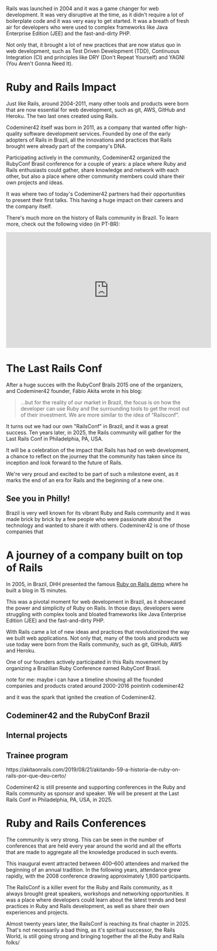 <!-- As in 2023, Codemienr42 will present in the Rails Conf 2025: The Last One! It's a good time to recap the history of -->
<!-- Codeminer42 around the Ruby and Rails community. -->

Rails was launched in 2004 and it was a game changer for web development. It was very disruptive at the time, as it
didn't require a lot of boilerplate code and it was very easy to get started. It was a breath of fresh air for
developers who were used to complex frameworks like Java Enterprise Edition (JEE) and the fast-and-dirty PHP.

Not only that, it brought a lot of new practices that are now status quo in web development, such as Test Driven
Development (TDD), Continuous Integration (CI) and principles like DRY (Don't Repeat Yourself) and YAGNI (You Aren't
Gonna Need It).

# Ruby and Rails Impact

Just like Rails, around 2004-2011, many other tools and products were born that are now essential for web development, such as git, AWS, GitHub and Heroku. The two last ones created using Rails.

Codeminer42 itself was born in 2011, as a company that wanted offer high-quality software development services. Founded by one of the early adopters of Rails in Brazil, all the innovations and practices that Rails brought were already part of the company's DNA.

Participating actively in the community, Codeminer42 organized the RubyConf Brasil conference for a couple of years: a place where Ruby and Rails enthusiasts could gather, share knowledge and network with each other, but also a place where other community members could share their own projects and ideas.

It was where two of today's Codeminer42 partners had their opportunities to present their first talks. This having a huge impact on their careers and the company itself.

There's much more on the history of Rails community in Brazil. To learn more, check out the following video (in PT-BR):

<iframe width="560" height="315" src="https://www.youtube.com/embed/oEorhw5r2Do?si=8oIO3htiFB4r2QDc" title="A História de Ruby on Rails | Por que deu certo?" frameborder="0" allow="accelerometer; autoplay; clipboard-write; encrypted-media; gyroscope; picture-in-picture; web-share" referrerpolicy="strict-origin-when-cross-origin" allowfullscreen></iframe>

# The Last Rails Conf

After a huge succes with the RubyConf Brails 2015 one of the organizers, and Codeminer42 founder, Fábio Akita wrote in his blog:

> ...but for the reality of our market in Brazil, the focus is on how the developer can use Ruby and the surrounding tools to get the most out of their investment. We are more similar to the idea of “Railsconf”.

It turns out we had our own "RailsConf" in Brazil, and it was a great success. Ten years later, in 2025, the Rails community will gather for the Last Rails Conf in Philadelphia, PA, USA.

It will be a celebration of the impact that Rails has had on web development, a chance to reflect on the journey that the community has taken since its inception and look forward to the future of Rails.

We're very proud and excited to be part of such a milestone event, as it marks the end of an era for Rails and the
beginning of a new one.

See you in Philly!
---

Brazil is very well known for its vibrant Ruby and Rails community and it was made brick by brick by a few people who 
were passionate about the technology and wanted to share it with others. Codeminer42 is one of those companies that

<h1 id="a-journey-of-a-company-built-on-top-of-rails">A journey of a company built on top of Rails</h1>

<p>In 2005, in Brazil, DHH presented the famous <a href="https://www.youtube.com/watch?v=Gzj723LkRJY">Ruby on Rails demo</a> where he built a blog in 15 minutes.</p>

<p>This was a pivotal moment for web development in Brazil, as it showcased the power and simplicity of Ruby on Rails. In
those days, developers were struggling with complex tools and bloated frameworks like Java Enterprise Edition (JEE) and
the fast-and-dirty PHP.</p>

<p>With Rails came a lot of new ideas and practices that revolutionized the way we built web applications. Not only that,
many of the tools and products we use today were born from the Rails community, such as git, GitHub, AWS and Heroku.</p>

<p>One of our founders actively participated in this Rails movement by organizing a Brazilian Ruby Conference named
RubyConf Brasil.</p>

<p>note for me: maybe i can have a timeline showing all the founded companies and products crated around 2000-2016 pointinh
codeminer42</p>

<p>and it was the spark that ignited the creation of
Codeminer42.</p>

<h2 id="codeminer42-and-the-rubyconf-brazil">Codeminer42 and the RubyConf Brazil</h2>

<h2 id="internal-projects">Internal projects</h2>

<h2 id="trainee-program">Trainee program</h2>

<p>https://akitaonrails.com/2019/08/21/akitando-59-a-historia-de-ruby-on-rails-por-que-deu-certo/</p>

<p>Codeminer42 is still presente and supporting conferences in the Ruby and Rails community as sponsor and speaker. We will
be present at the Last Rails Conf in Philadelphia, PA, USA, in 2025.</p>


# Ruby and Rails Conferences

The community is very strong. This can be seen in the number of conferences that are held every year around the world
and all the efforts that are made to aggregate all the knowledge produced in such events.

This inaugural event attracted between 400–600 attendees and marked the beginning of an annual tradition. In the following years, attendance grew rapidly, with the 2008 conference drawing approximately 1,800 participants.

The RailsConf is a killer event for the Ruby and Rails community, as it always brought great speakers, workshops and networking opportunities. It was a place where developers could learn about the latest trends and best practices in Ruby and Rails development, as well as share their own experiences and projects.

Almost twenty years later, the RailsConf is reaching its final chapter in 2025. That's not necessarily a bad thing, as
it's spiritual successor, the Rails World, is still going strong and bringing together the all the Ruby and Rails
folks/
